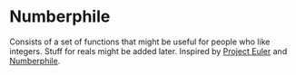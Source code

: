 # Numberphile
Consists of a set of functions that might be useful for people who like integers. Stuff for reals might be added later. Inspired by [Project Euler](https://projecteuler.net/) and [Numberphile](https://www.youtube.com/c/numberphile).
